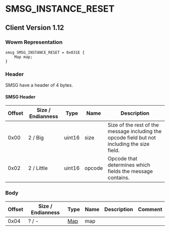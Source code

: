 # SMSG_INSTANCE_RESET

## Client Version 1.12

### Wowm Representation
```rust,ignore
smsg SMSG_INSTANCE_RESET = 0x031E {
    Map map;
}
```
### Header

SMSG have a header of 4 bytes.

#### SMSG Header

| Offset | Size / Endianness | Type   | Name   | Description |
| ------ | ----------------- | ------ | ------ | ----------- |
| 0x00   | 2 / Big           | uint16 | size   | Size of the rest of the message including the opcode field but not including the size field.|
| 0x02   | 2 / Little        | uint16 | opcode | Opcode that determines which fields the message contains.|

### Body

| Offset | Size / Endianness | Type | Name | Description | Comment |
| ------ | ----------------- | ---- | ---- | ----------- | ------- |
| 0x04 | ? / - | [Map](map.md) | map |  |  |

